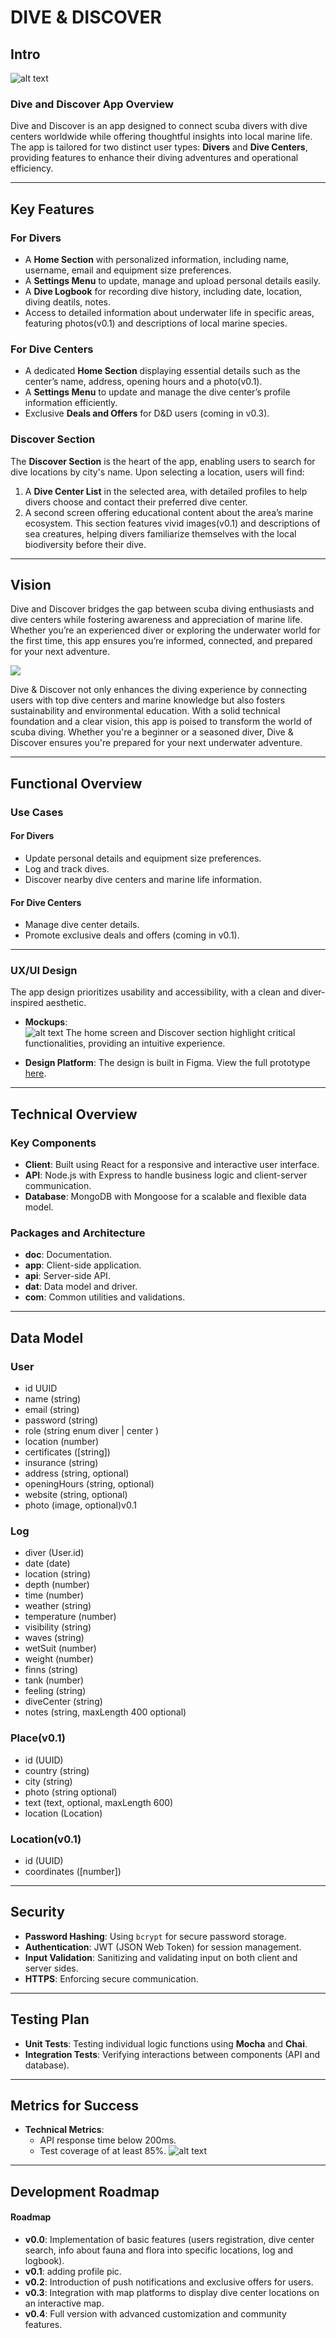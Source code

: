
# DIVE & DISCOVER

## Intro

![alt text](<Dive & Discover.png>)

### Dive and Discover App Overview

Dive and Discover is an app designed to connect scuba divers with dive centers worldwide while offering thoughtful insights into local marine life. The app is tailored for two distinct user types: **Divers** and **Dive Centers**, providing features to enhance their diving adventures and operational efficiency.

---

## Key Features

### For Divers  
- A **Home Section** with personalized information, including name, username, email and equipment size preferences.  
- A **Settings Menu** to update, manage and upload personal details easily.  
- A **Dive Logbook** for recording dive history, including date, location, diving deatils, notes.  
- Access to detailed information about underwater life in specific areas, featuring photos(v0.1) and descriptions of local marine species.

### **For Dive Centers**  
- A dedicated **Home Section** displaying essential details such as the center’s name, address, opening hours and a photo(v0.1).  
- A **Settings Menu** to update and manage the dive center’s profile information efficiently.  
- Exclusive **Deals and Offers** for D&D users (coming in v0.3).

### Discover Section

The **Discover Section** is the heart of the app, enabling users to search for dive locations by city's name. Upon selecting a location, users will find:  
1. A **Dive Center List** in the selected area, with detailed profiles to help divers choose and contact their preferred dive center.  
2. A second screen offering educational content about the area’s marine ecosystem. This section features vivid images(v0.1) and descriptions of sea creatures, helping divers familiarize themselves with the local biodiversity before their dive.

---

## Vision

Dive and Discover bridges the gap between scuba diving enthusiasts and dive centers while fostering awareness and appreciation of marine life. Whether you’re an experienced diver or exploring the underwater world for the first time, this app ensures you’re informed, connected, and prepared for your next adventure.

![](https://media.giphy.com/media/v1.Y2lkPTc5MGI3NjExd2RxbmZ6MnRkdWV3NTFiNjZkano5NDFsM2R6Z2t4Mzg2Nnpsd2VtNyZlcD12MV9naWZzX3NlYXJjaCZjdD1n/cHZo4OjMQwca4iL4Pu/giphy.gif)



Dive & Discover not only enhances the diving experience by connecting users with top dive centers and marine knowledge but also fosters sustainability and environmental education. With a solid technical foundation and a clear vision, this app is poised to transform the world of scuba diving. Whether you're a beginner or a seasoned diver, Dive & Discover ensures you're prepared for your next underwater adventure.

---
## Functional Overview
### Use Cases

#### For Divers
- Update personal details and equipment size preferences.
- Log and track dives.
- Discover nearby dive centers and marine life information.

#### For Dive Centers
- Manage dive center details.
- Promote exclusive deals and offers (coming in v0.1).

---

### UX/UI Design

The app design prioritizes usability and accessibility, with a clean and diver-inspired aesthetic.

- **Mockups**:  
![alt text](image-1.png)
The home screen and Discover section highlight critical functionalities, providing an intuitive experience.  

- **Design Platform**: The design is built in Figma. View the full prototype [here](https://www.figma.com/design/izhbCn1siLrHnPkkMKCJuz/DIVE%26DISCOVER?node-id=0-1&node-type=canvas&t=7hdyMoMmZXfLlOZg-0).

---

## Technical Overview

### Key Components
- **Client**: Built using React for a responsive and interactive user interface.
- **API**: Node.js with Express to handle business logic and client-server communication.
- **Database**: MongoDB with Mongoose for a scalable and flexible data model.

### Packages and Architecture
- **doc**: Documentation.
- **app**: Client-side application.
- **api**: Server-side API.
- **dat**: Data model and driver.
- **com**: Common utilities and validations.

---

## Data Model

### User 
  - id UUID
  - name (string)
  - email (string)
  - password (string)
  - role (string enum diver | center )
  - location (number)
  - certificates ([string])
  - insurance (string)
  - address (string, optional)
  - openingHours (string, optional)
  - website (string, optional)
  - photo (image, optional)v0.1

  ### Log
 - diver (User.id)
 - date (date)
 - location (string)
 - depth (number)
 - time (number)
 - weather (string)
 - temperature (number)
 - visibility (string)
 - waves (string)
 - wetSuit (number)
 - weight (number)
 - finns (string)
 - tank (number)
 - feeling (string)
 - diveCenter (string)
 - notes (string, maxLength 400 optional)
    

### Place(v0.1)
  - id (UUID)
  - country (string)
  - city (string)
  - photo (string optional)
  - text (text, optional, maxLength 600)
  - location (Location)

### Location(v0.1)
- id (UUID)
- coordinates ([number])


---

## Security

- **Password Hashing**: Using `bcrypt` for secure password storage.
- **Authentication**: JWT (JSON Web Token) for session management.
- **Input Validation**: Sanitizing and validating input on both client and server sides.
- **HTTPS**: Enforcing secure communication.

---

## Testing Plan

- **Unit Tests**: Testing individual logic functions using **Mocha** and **Chai**.
- **Integration Tests**: Verifying interactions between components (API and database).

---

## Metrics for Success

- **Technical Metrics**:
  - API response time below 200ms.
  - Test coverage of at least 85%.
![alt text](CoverageDiveAndDiscover.png)

---




## **Development Roadmap**

#### Roadmap
- **v0.0**: Implementation of basic features (users registration, dive center search, info about fauna and flora into specific locations, log and logbook).
- **v0.1**: adding profile pic.
- **v0.2**: Introduction of push notifications and exclusive offers for users.
- **v0.3**: Integration with map platforms to display dive center locations on an interactive map.
- **v0.4**: Full version with advanced customization and community features.



